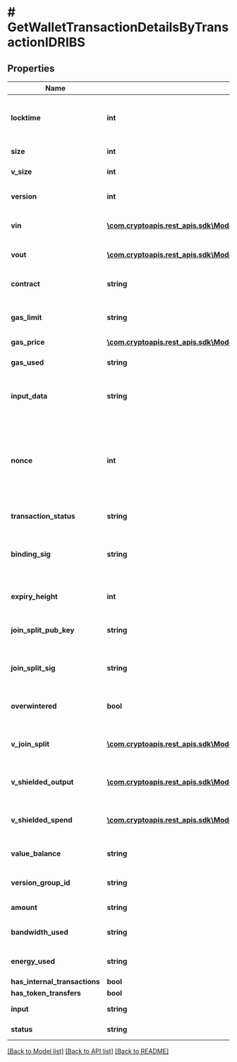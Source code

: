 # # GetWalletTransactionDetailsByTransactionIDRIBS

## Properties

Name | Type | Description | Notes
------------ | ------------- | ------------- | -------------
**locktime** | **int** | Represents the time at which a particular transaction can be added to the blockchain. |
**size** | **int** | Represents the total size of this transaction. |
**v_size** | **int** | Represents the virtual size of this transaction. |
**version** | **int** | Represents the transaction version number. |
**vin** | [**\com.cryptoapis.rest_apis.sdk\Model\GetWalletTransactionDetailsByTransactionIDRIBSZVinInner[]**](GetWalletTransactionDetailsByTransactionIDRIBSZVinInner.md) | Object Array representation of transaction inputs |
**vout** | [**\com.cryptoapis.rest_apis.sdk\Model\ListTransactionsByBlockHeightRIBSZVoutInner[]**](ListTransactionsByBlockHeightRIBSZVoutInner.md) | Object Array representation of transaction outputs |
**contract** | **string** | Numeric representation of the transaction contract |
**gas_limit** | **string** | Represents the amount of gas used by this specific transaction alone. |
**gas_price** | [**\com.cryptoapis.rest_apis.sdk\Model\GetTransactionDetailsByTransactionIDRIBSBSCGasPrice**](GetTransactionDetailsByTransactionIDRIBSBSCGasPrice.md) |  |
**gas_used** | **string** | Defines the unit of the gas price amount, e.g. BTC, ETH, XRP. |
**input_data** | **string** | Represents additional information that is required for the transaction. |
**nonce** | **int** | Represents the sequential running number for an address, starting from 0 for the first transaction. E.g., if the nonce of a transaction is 10, it would be the 11th transaction sent from the sender&#39;s address. |
**transaction_status** | **string** | String representation of the transaction status |
**binding_sig** | **string** | It is used to enforce balance of Spend and Output transfers, in order to prevent their replay across transactions. |
**expiry_height** | **int** | Represents a block height after which the transaction will expire. |
**join_split_pub_key** | **string** | Represents an encoding of a JoinSplitSig public validating key. |
**join_split_sig** | **string** | Is used to sign transactions that contain at least one JoinSplit description. |
**overwintered** | **bool** | \&quot;Overwinter\&quot; is the network upgrade for the Zcash blockchain. |
**v_join_split** | [**\com.cryptoapis.rest_apis.sdk\Model\GetTransactionDetailsByTransactionIDRIBSZVJoinSplitInner[]**](GetTransactionDetailsByTransactionIDRIBSZVJoinSplitInner.md) | Represents a sequence of JoinSplit descriptions using BCTV14 proofs. | [optional]
**v_shielded_output** | [**\com.cryptoapis.rest_apis.sdk\Model\GetTransactionDetailsByTransactionIDRIBSZVShieldedOutputInner[]**](GetTransactionDetailsByTransactionIDRIBSZVShieldedOutputInner.md) | Object Array representation of transaction output descriptions | [optional]
**v_shielded_spend** | [**\com.cryptoapis.rest_apis.sdk\Model\GetTransactionDetailsByTransactionIDRIBSZVShieldedSpendInner[]**](GetTransactionDetailsByTransactionIDRIBSZVShieldedSpendInner.md) | Object Array representation of transaction spend descriptions | [optional]
**value_balance** | **string** | String representation of the transaction value balance |
**version_group_id** | **string** | Represents the transaction version group ID. |
**amount** | **string** | String representation of the amount value |
**bandwidth_used** | **string** | Numeric representation of the transaction used bandwidth |
**energy_used** | **string** | String representation of the transaction used energy |
**has_internal_transactions** | **bool** |  |
**has_token_transfers** | **bool** |  |
**input** | **string** | Numeric representation of the transaction input |
**status** | **string** | String representation of the transaction status |

[[Back to Model list]](../../README.md#models) [[Back to API list]](../../README.md#endpoints) [[Back to README]](../../README.md)
